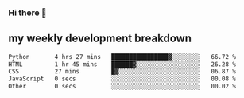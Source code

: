 ### Hi there 👋

<!--
**MONSMIN/MONSMIN** is a ✨ _special_ ✨ repository because its `README.md` (this file) appears on your GitHub profile.

Here are some ideas to get you started:

- 🔭 I’m currently working on ...
- 🌱 I’m currently learning ...
- 👯 I’m looking to collaborate on ...
- 🤔 I’m looking for help with ...
- 💬 Ask me about ...
- 📫 How to reach me: ...
- 😄 Pronouns: ...
- ⚡ Fun fact: ...
-->


## my weekly development breakdown

<!--START_SECTION:waka-->

```txt
Python       4 hrs 27 mins   ████████████████▓░░░░░░░░   66.72 %
HTML         1 hr 45 mins    ██████▓░░░░░░░░░░░░░░░░░░   26.28 %
CSS          27 mins         █▓░░░░░░░░░░░░░░░░░░░░░░░   06.87 %
JavaScript   0 secs          ░░░░░░░░░░░░░░░░░░░░░░░░░   00.08 %
Other        0 secs          ░░░░░░░░░░░░░░░░░░░░░░░░░   00.02 %
```
